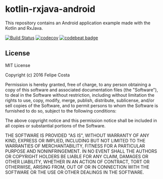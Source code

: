 # kotlin-rxjava-android

This repository contains an Android application example made with the Kotlin and RxJava.

[![Build Status](https://travis-ci.org/fcostaa/kotlin-rxjava-android.svg?branch=master)](https://travis-ci.org/fcostaa/kotlin-rxjava-android) [![codecov](https://codecov.io/gh/fcostaa/kotlin-rxjava-android/branch/master/graph/badge.svg)](https://codecov.io/gh/fcostaa/kotlin-rxjava-android) [![codebeat badge](https://codebeat.co/badges/5e56eece-5548-419f-9c2d-c7fa7ea7e061)](https://codebeat.co/projects/github-com-fcostaa-kotlin-rxjava-android-master)

License
-------

  MIT License
  
  Copyright (c) 2016 Felipe Costa
  
  Permission is hereby granted, free of charge, to any person obtaining a copy
  of this software and associated documentation files (the "Software"), to deal
  in the Software without restriction, including without limitation the rights
  to use, copy, modify, merge, publish, distribute, sublicense, and/or sell
  copies of the Software, and to permit persons to whom the Software is
  furnished to do so, subject to the following conditions:
  
  The above copyright notice and this permission notice shall be included in all
  copies or substantial portions of the Software.
  
  THE SOFTWARE IS PROVIDED "AS IS", WITHOUT WARRANTY OF ANY KIND, EXPRESS OR
  IMPLIED, INCLUDING BUT NOT LIMITED TO THE WARRANTIES OF MERCHANTABILITY,
  FITNESS FOR A PARTICULAR PURPOSE AND NONINFRINGEMENT. IN NO EVENT SHALL THE
  AUTHORS OR COPYRIGHT HOLDERS BE LIABLE FOR ANY CLAIM, DAMAGES OR OTHER
  LIABILITY, WHETHER IN AN ACTION OF CONTRACT, TORT OR OTHERWISE, ARISING FROM,
  OUT OF OR IN CONNECTION WITH THE SOFTWARE OR THE USE OR OTHER DEALINGS IN THE
  SOFTWARE.
  
